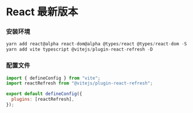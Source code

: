 # React 最新版本

### 安装环境

```js
yarn add react@alpha react-dom@alpha @types/react @types/react-dom -S
yarn add vite typescript @vitejs/plugin-react-refresh -D
```

### 配置文件

```js
import { defineConfig } from "vite";
import reactRefresh from "@vitejs/plugin-react-refresh";

export default defineConfig({
  plugins: [reactRefresh],
});
```
